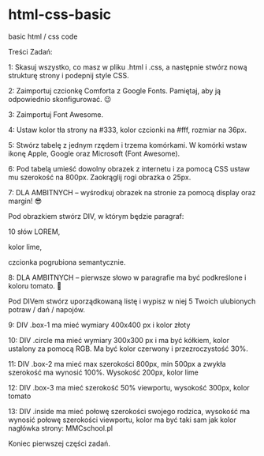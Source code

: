 # html-css-basic
basic html / css code

Treści Zadań:

1: Skasuj wszystko, co masz w pliku .html i .css, a następnie stwórz nową strukturę strony i podepnij style CSS.

2: Zaimportuj czcionkę Comforta z Google Fonts.
Pamiętaj, aby ją odpowiednio skonfigurować. 😉

3: Zaimportuj Font Awesome.

4: Ustaw kolor tła strony na #333, kolor czcionki na #fff, rozmiar na 36px.

5: Stwórz tabelę z jednym rzędem i trzema komórkami.
W komórki wstaw ikonę Apple, Google oraz Microsoft (Font Awesome).

6: Pod tabelą umieść dowolny obrazek z internetu i za pomocą CSS ustaw mu szerokość na 800px.
Zaokrąglij rogi obrazka o 25px.

7: DLA AMBITNYCH – wyśrodkuj obrazek na stronie za pomocą display oraz margin! 😎

Pod obrazkiem stwórz DIV, w którym będzie paragraf:

10 słów LOREM,

kolor lime,

czcionka pogrubiona semantycznie.


8: DLA AMBITNYCH – pierwsze słowo w paragrafie ma być podkreślone i koloru tomato. 🍅

Pod DIVem stwórz uporządkowaną listę i wypisz w niej 5 Twoich ulubionych potraw / dań / napojów.

9: DIV .box-1 ma mieć wymiary 400x400 px i kolor złoty

10: DIV .circle ma mieć wymiary 300x300 px i ma być kółkiem, kolor ustalony za pomocą RGB. Ma być kolor czerwony i przezroczystość 30%.

11: DIV .box-2 ma mieć max szerokości 800px, min 500px a zwykła szerokość ma wynosić 100%. Wysokość 200px, kolor lime

12: DIV .box-3 ma mieć szerokość 50% viewportu, wysokość 300px, kolor tomato

13: DIV .inside ma mieć połowę szerokości swojego rodzica, wysokość ma wynosić połowę szerokości viewportu, kolor ma być taki sam jak kolor 
nagłówka strony: MMCschool.pl

Koniec pierwszej części zadań.